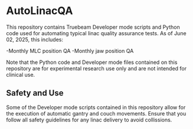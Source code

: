 # AutoLinacQA

This repository contains Truebeam Developer mode scripts and Python code
used for automating typical linac quality assurance tests. As of 
June 02, 2025, this includes:

-Monthly MLC position QA
-Monthly jaw position QA

Note that the Python code and Developer mode files contained on this 
repository are for experimental research use only and are
not intended for clinical use.

## Safety and Use

Some of the Developer mode scripts contained in this repository allow for
the execution of automatic gantry and couch movements. Ensure that you follow
all safety guidelines for any linac delivery to avoid collissions.

